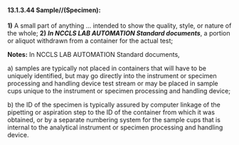 #### 13.1.3.44 Sample//(Specimen):

**1)** A small part of anything ... intended to show the quality, style, or nature of the whole; **2)** **_In NCCLS LAB AUTOMATION Standard documents_**, a portion or aliquot withdrawn from a container for the actual test;

**Notes:** In NCCLS LAB AUTOMATION Standard documents,

a) samples are typically not placed in containers that will have to be uniquely identified, but may go directly into the instrument or specimen processing and handling device test stream or may be placed in sample cups unique to the instrument or specimen processing and handling device;

b) the ID of the specimen is typically assured by computer linkage of the pipetting or aspiration step to the ID of the container from which it was obtained, or by a separate numbering system for the sample cups that is internal to the analytical instrument or specimen processing and handling device.
